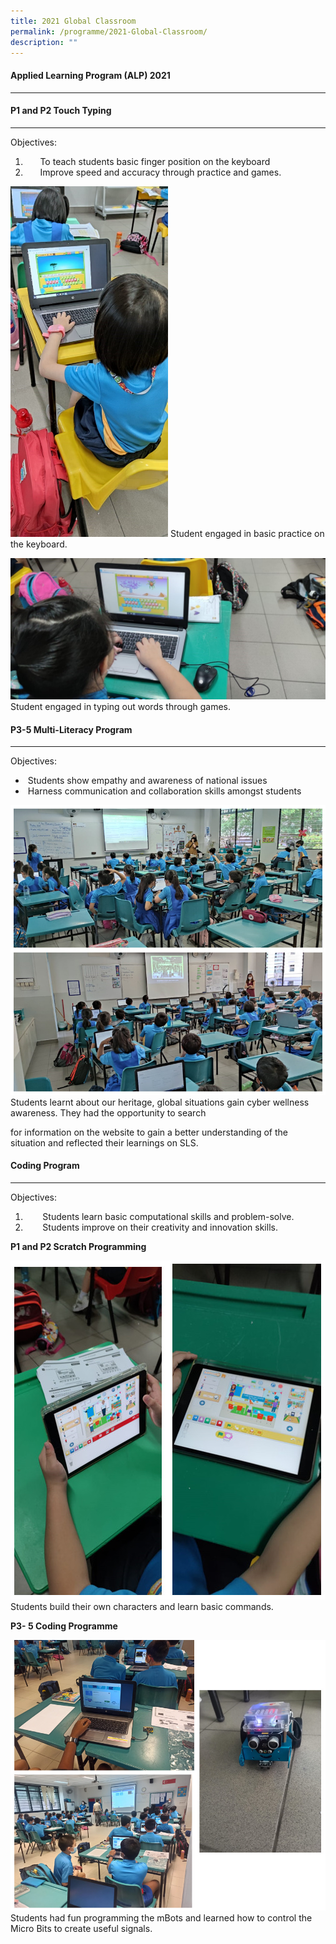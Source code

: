 ```yaml
---
title: 2021 Global Classroom
permalink: /programme/2021-Global-Classroom/
description: ""
---
```

#### Applied Learning Program (ALP) 2021
-----------------------------------

#### P1 and P2 Touch Typing
----------------------

  

Objectives:

1.        To teach students basic finger position on the keyboard
2.        Improve speed and accuracy through practice and games.

<img style="width:50%;height:30%" src="/images/Programme/Global%20Classroom/gc1.jpg">
Student engaged in basic practice on the keyboard.

![](/images/Programme/Global%20Classroom/gc2.jpg)Student engaged in typing out words through games.

#### P3-5 Multi-Literacy Program
---------------------------

  

Objectives:

*    Students show empathy and awareness of national issues
*    Harness communication and collaboration skills amongst students

![](/images/Programme/Global%20Classroom/gc3.jpg)Students learnt about our heritage, global situations gain cyber wellness awareness. They had the opportunity to search 

for information on the website to gain a better understanding of the situation and reflected their learnings on SLS.

#### Coding Program
--------------

  

Objectives:

1.         Students learn basic computational skills and problem-solve.
2.         Students improve on their creativity and innovation skills.

**P1 and P2 Scratch Programming**

![](/images/Programme/Global%20Classroom/gc4.jpg)Students build their own characters and learn basic commands.

**P3- 5 Coding Programme**

![](/images/Programme/Global%20Classroom/gc5.jpg)Students had fun programming the mBots and learned how to control the Micro Bits to create useful signals.